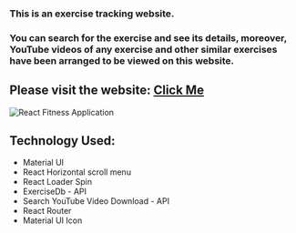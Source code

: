 
### This is an exercise tracking website.
### You can search for the exercise and see its details, moreover, YouTube videos of any exercise and other similar exercises have been arranged to be viewed on this website. 

## Please visit the website: [Click Me](https://gym-exercise-tracker.netlify.app/)

![React Fitness Application](https://i.ibb.co/Yt9spGc/image.png)


## Technology Used: 
- Material UI 
- React Horizontal scroll menu
- React Loader Spin
- ExerciseDb - API
- Search YouTube Video Download - API 
- React Router
- Material UI Icon

